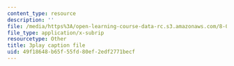 ```yaml
---
content_type: resource
description: ''
file: /media/https%3A/open-learning-course-data-rc.s3.amazonaws.com/8-01sc-classical-mechanics-fall-2016/49f18648b65f55fd80ef2edf2771becf_Bq0fDYtbfBA.vtt
file_type: application/x-subrip
resourcetype: Other
title: 3play caption file
uid: 49f18648-b65f-55fd-80ef-2edf2771becf
---
```

